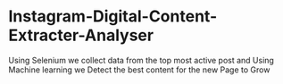 # Instagram-Digital-Content-Extracter-Analyser
Using Selenium we collect data from the top most active post and Using Machine learning we Detect the best content for the new Page to Grow
